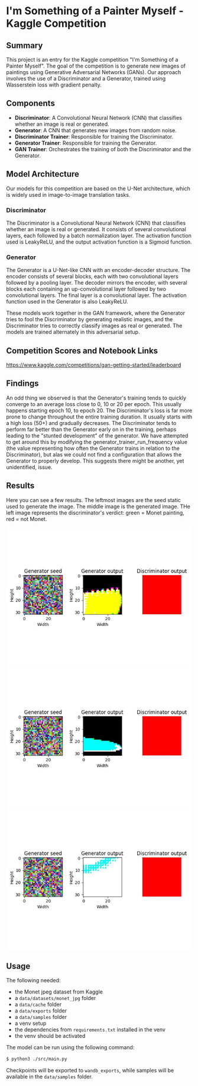 # I'm Something of a Painter Myself - Kaggle Competition

## Summary
This project is an entry for the Kaggle competition "I'm Something of a Painter Myself". The goal of the competition is to generate new images of paintings using Generative Adversarial Networks (GANs). Our approach involves the use of a Discriminator and a Generator, trained using Wasserstein loss with gradient penalty.

## Components
- **Discriminator**: A Convolutional Neural Network (CNN) that classifies whether an image is real or generated.
- **Generator**: A CNN that generates new images from random noise.
- **Discriminator Trainer**: Responsible for training the Discriminator.
- **Generator Trainer**: Responsible for training the Generator.
- **GAN Trainer**: Orchestrates the training of both the Discriminator and the Generator.

## Model Architecture

Our models for this competition are based on the U-Net architecture, which is widely used in image-to-image translation tasks.

### Discriminator
The Discriminator is a Convolutional Neural Network (CNN) that classifies whether an image is real or generated. It consists of several convolutional layers, each followed by a batch normalization layer. The activation function used is LeakyReLU, and the output activation function is a Sigmoid function.

### Generator
The Generator is a U-Net-like CNN with an encoder-decoder structure. The encoder consists of several blocks, each with two convolutional layers followed by a pooling layer. The decoder mirrors the encoder, with several blocks each containing an up-convolutional layer followed by two convolutional layers. The final layer is a convolutional layer. The activation function used in the Generator is also LeakyReLU.

These models work together in the GAN framework, where the Generator tries to fool the Discriminator by generating realistic images, and the Discriminator tries to correctly classify images as real or generated. The models are trained alternately in this adversarial setup.

## Competition Scores and Notebook Links
https://www.kaggle.com/competitions/gan-getting-started/leaderboard

## Findings
An odd thing we observed is that the Generator's training tends to quickly converge to an average loss close to 0, 10 or 20 per epoch. This usually happens starting epoch 10, to epoch 20.
The Discriminator's loss is far more prone to change throughout the entire training duration. It usually starts with a high loss (50+) and gradually decreases.
The Discriminator tends to perform far better than the Generator early on in the training, perhaps leading to the "stunted development" of the generator. We have attempted to get around this by modifying the generator_trainer_run_frequency value (the value representing how often the Generator trains in relation to the Discriminator), but alas we could not find a configuration that allows the Generator to properly develop. This suggests there might be another, yet unidentified, issue.

## Results
Here you can see a few results. 
The leftmost images are the seed static used to generate the image.
The middle image is the generated image.
THe left image represents the discriminator's verdict: green = Monet painting, red = not Monet.

![alt text](./example_generated_images/sample_1705370628244369913.jpg)
![alt text](./example_generated_images/sample_1705370648611655456.jpg)
![alt text](./example_generated_images/sample_1705370906075444990.jpg)


## Usage

The following needed:
- the Monet jpeg dataset from Kaggle
- a `data/datasets/monet_jpg` folder
- a `data/cache` folder
- a `data/exports` folder
- a `data/samples` folder
- a venv setup
- the dependencies from `requirements.txt` installed in the venv
- the venv should be activated

The model can be run using the following command:
```bash
$ python3 ./src/main.py
```

Checkpoints will be exported to `wandb_exports`, while samples will be available in the `data/samples` folder.
